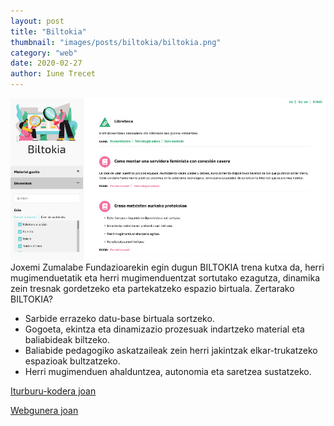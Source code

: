 ```yaml
---
layout: post
title: "Biltokia"
thumbnail: "images/posts/biltokia/biltokia.png"
category: "web"
date: 2020-02-27
author: Iune Trecet
---
```


<img src="/images/posts/biltokia/biltokia.jpg" alt="Biltokia">
Joxemi Zumalabe Fundazioarekin egin dugun BILTOKIA trena kutxa da, herri mugimenduetatik eta herri mugimenduentzat sortutako ezagutza, dinamika zein tresnak gordetzeko eta partekatzeko espazio birtuala.
Zertarako BILTOKIA?

  - Sarbide errazeko datu-base birtuala sortzeko.
  - Gogoeta, ekintza eta dinamizazio prozesuak indartzeko material eta baliabideak biltzeko.
  - Baliabide pedagogiko askatzaileak zein herri jakintzak elkar-trukatzeko espazioak bultzatzeko.
  - Herri mugimenduen ahalduntzea, autonomia eta saretzea sustatzeko.

<a class="goProject {{ page.category }}" href="https://github.com/GISAElkartea/tresna-kutxa">Iturburu-kodera joan</a>

<a class="goProject {{ page.category }}" href="https://biltokia.joxemizumalabe.eus/eu/">Webgunera joan</a>
